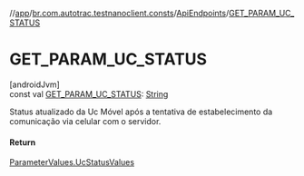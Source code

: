 //[app](../../../index.md)/[br.com.autotrac.testnanoclient.consts](../index.md)/[ApiEndpoints](index.md)/[GET_PARAM_UC_STATUS](-g-e-t_-p-a-r-a-m_-u-c_-s-t-a-t-u-s.md)

# GET_PARAM_UC_STATUS

[androidJvm]\
const val [GET_PARAM_UC_STATUS](-g-e-t_-p-a-r-a-m_-u-c_-s-t-a-t-u-s.md): [String](https://kotlinlang.org/api/latest/jvm/stdlib/kotlin/-string/index.html)

Status atualizado da Uc Móvel após a tentativa de estabelecimento da comunicação via celular com o servidor.

#### Return

[ParameterValues.UcStatusValues](../-parameter-values/-uc-status-values/index.md)
